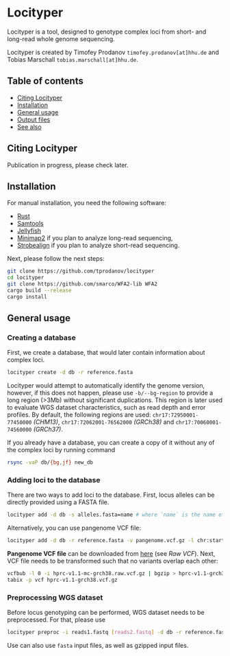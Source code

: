 Locityper
=========

Locityper is a tool, designed to genotype complex loci from short- and long-read whole genome sequencing.

Locityper is created by Timofey Prodanov `timofey.prodanov[at]hhu.de` and Tobias Marschall `tobias.marschall[at]hhu.de`.

Table of contents
-----------------
* [Citing Locityper](#citing-locityper)
* [Installation](#installation)
* [General usage](#general-usage)
* [Output files](#output-files)
* [See also](#see-also)

Citing Locityper
----------------

Publication in progress, please check later.

Installation
------------

For manual installation, you need the following software:
* [Rust](https://www.rust-lang.org/)
* [Samtools](https://www.htslib.org/)
* [Jellyfish](https://github.com/gmarcais/Jellyfish/)
* [Minimap2](https://github.com/lh3/minimap2) if you plan to analyze long-read sequencing,
* [Strobealign](https://github.com/ksahlin/strobealign) if you plan to analyze short-read sequencing.

Next, please follow the next steps:
```bash
git clone https://github.com/tprodanov/locityper
cd locityper
git clone https://github.com/smarco/WFA2-lib WFA2
cargo build --release
cargo install
```

General usage
-------------

### Creating a database

First, we create a database, that would later contain information about complex loci.
```bash
locityper create -d db -r reference.fasta
```
Locityper would attempt to automatically identify the genome version, however, if this does not happen,
please use `-b/--bg-region` to provide a long region (>3Mb) without significant duplications.
This region is later used to evaluate WGS dataset characteristics, such as read depth and error profiles.
By default, the following regions are used: `chr17:72950001-77450000` *(CHM13)*,
`chr17:72062001-76562000` *(GRCh38)* and `chr17:70060001-74560000` *(GRCh37)*.

If you already have a database, you can create a copy of it without any of the complex loci by running command
```bash
rsync -vaP db/{bg,jf} new_db
```

### Adding loci to the database

There are two ways to add loci to the database. First, locus alleles can be directly provided using a FASTA file.
```bash
locityper add -d db -s alleles.fasta=name # where `name` is the name of the locus.
```

Alternatively, you can use pangenome VCF file:
```bash
locityper add -d db -r reference.fasta -v pangenome.vcf.gz -l chr:start-end=name
```
**Pangenome VCF file** can be downloaded from
[here](https://github.com/human-pangenomics/hpp_pangenome_resources#minigraph-cactus) (see *Raw VCF*).
Next, VCF file needs to be transformed such that no variants overlap each other:
```bash
vcfbub -l 0 -i hprc-v1.1-mc-grch38.raw.vcf.gz | bgzip > hprc-v1.1-grch38.vcf.gz
tabix -p vcf hprc-v1.1-grch38.vcf.gz
```

### Preprocessing WGS dataset

Before locus genotyping can be performed, WGS dataset needs to be preprocessed.
For that, please use
```bash
locityper preproc -i reads1.fastq [reads2.fastq] -d db -r reference.fasta -o analysis
```
Use can also use `fasta` input files, as well as gzipped input files.
